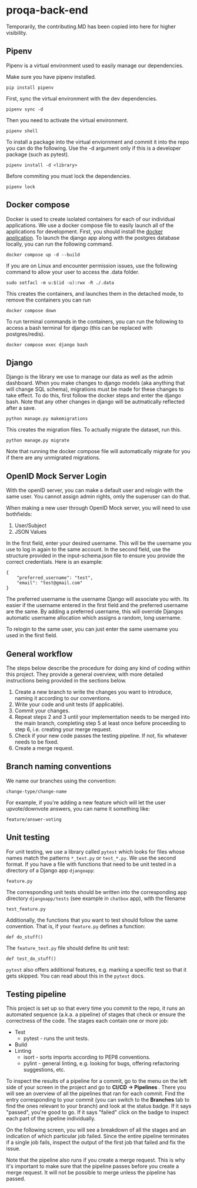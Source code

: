 # proqa-back-end
Temporarily, the contributing.MD has been copied into here for higher visibility.
## Pipenv
Pipenv is a virtual environment used to easily manage our dependencies.

Make sure you have pipenv installed.
```
pip install pipenv
```

First, sync the virtual environment with the dev dependencies.
```
pipenv sync -d
```

Then you need to activate the virtual environment.
```
pipenv shell
```

To install a package into the virtual enviornment and commit it into the repo you can do the following. Use the -d argument only if this is a developer package (such as pytest).
```
pipenv install -d <library>
```

Before commiting you must lock the dependencies.
```
pipenv lock
```

## Docker compose
Docker is used to create isolated containers for each of our individual applications.
We use a docker compose file to easily launch all of the applications for development.
First, you should install the [docker application](https://docs.docker.com/compose/install/).
To launch the django app along with the postgres database locally, you can run the following command.
```
docker compose up -d --build
```
If you are on Linux and encounter permission issues, use the following command to allow your user to access the .data folder.
```
sudo setfacl -m u:$(id -u):rwx -R ./.data
```
This creates the containers, and launches them in the detached mode, to remove the containers you can run
```
docker compose down
```
To run terminal commands in the containers, you can run the following to access a bash terminal for django (this can be replaced with postgres/redis).
```
docker compose exec django bash
```

## Django
Django is the library we use to manage our data as well as the admin dashboard. When you make changes to django models (aka anything that will change SQL schema), migrations must be made for these changes to take effect. To do this, first follow the docker steps and enter the django bash. Note that any other changes in django will be autmatically reflected after a save.
```
python manage.py makemigrations
```
This creates the migration files. To actually migrate the dataset, run this.
```
python manage.py migrate
```
Note that running the docker compose file will automatically migrate for you if there are any unmigrated migrations.

## OpenID Mock Server Login
With the openID server, you can make a default user and relogin with the same user. You cannot assign admin rights, omly the superuser can do that. 

When making a new user through OpenID Mock server, you will need to use bothfields: 
<ol>
    <li> User/Subject
    <li> JSON Values
</ol>

In the first field, enter your desired username. This will be the username you use to log in again to the same account. In the second field, use the structure provided in the input-schema.json file to ensure you provide the correct credentials. Here is an example:

```
{
    "preferred_username": "test",
    "email": "test@gmail.com"
}
```

The preferred username is the username Django will associate you with. Its easier if the username entered in the first field and the preferred username are the same. By adding a preferred username, this will override Djangos automatic username allocation which assigns a random, long username. 

To relogin to the same user, you can just enter the same username you used in the first field. 

## General workflow
The steps below describe the procedure for doing any kind of coding within this project. They provide a general overview, with more detailed instructions being provided in the sections below.

<ol>
    <li> Create a new branch to write the changes you want to introduce, naming it according to our conventions. </li>
    <li> Write your code and unit tests (if applicable). </li>
    <li> Commit your changes. </li>
    <li> Repeat steps 2 and 3 until your implementation needs to be merged into the main branch, completing step 5 at least once before proceeding to step 6, i.e. creating your merge request.
    <li> Check if your new code passes the testing pipeline. If not, fix whatever needs to be fixed.
    <li> Create a merge request.
</ol>

## Branch naming conventions
We name our branches using the convention:
    <p>```change-type/change-name``` </p>
For example, if you're adding a new feature which will let the user upvote/downvote answers, you can name it something like:
    <p>```feature/answer-voting``` </p>

## Unit testing
For unit testing, we use a library called ```pytest``` which looks for files whose names match the patterns ```*_test.py``` or ```test_*.py```. We use the second format. If you have a file with functions that need to be unit tested in a directory of a Django app ```djangoapp```:
    <p> ```feature.py``` </p>
The corresponding unit tests should be written into the corresponding app directory ```djangoapp/tests``` (see example in ```chatbox``` app), with the filename
    <p> ```test_feature.py``` </p>
Additionally, the functions that you want to test should follow the same convention. That is, if your ```feature.py``` defines a function:
    <p> ```def do_stuff()``` </p>
The ```feature_test.py``` file should define its unit test:
    <p> ```def test_do_stuff()``` </p>

```pytest``` also offers additional features, e.g. marking a specific test so that it gets skipped. You can read about this in the ```pytest``` docs.

## Testing pipeline
This project is set up so that every time you commit to the repo, it runs an automated sequence (a.k.a. a pipeline) of stages that check or ensure the correctness of the code. The stages each contain one or more job:
<ul>
    <li>
    Test
        <ul>
            <li> pytest - runs the unit tests. </li>
        </ul>
    </li>
    <li>
    Build
    </li>
    <li>
    Linting
        <ul>
            <li> isort - sorts imports according to PEP8 conventions. </li>
            <li> pylint - general linting, e.g. looking for bugs, offering refactoring suggestions, etc. </li>
        </ul>
    </li>
</ul>

To inspect the results of a pipeline for a commit, go to the menu on the left side of your screen in the project and go to <b> CI/CD -> Pipelines </b>. There you will see an overview of all the pipelines that ran for each commit. Find the entry corresponding to your commit (you can switch to the <b>Branches</b> tab to find the ones relevant to your branch) and look at the status badge. If it says "passed", you're good to go. If it says "failed" click on the badge to inspect each part of the pipeline individually.

On the following screen, you will see a breakdown of all the stages and an indication of which particular job failed. Since the entire pipeline terminates if a single job fails, inspect the output of the first job that failed and fix the issue.

Note that the pipeline also runs if you create a merge request. This is why it's important to make sure that the pipeline passes before you create a merge request. It will not be possible to merge unless the pipeline has passed.
